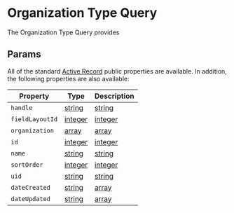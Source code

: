 # Organization Type Query

The Organization Type Query provides 
 
## Params
All of the standard [Active Record](https://www.yiiframework.com/doc/api/2.0/yii-db-activerecord) public properties are available.  In addition, the following properties are also available:

| Property              | Type                                  | Description
| --------------------- | ------------------------------------- | ---------------------------------------------------------------------------------
| `handle`              | [string] | [string][] | [null]                       | The organization's state (custom defined)
| `fieldLayoutId`       | [integer] | [integer][] | [null]                     | The date the organization joined
| `organization`        | [array] | [array][] | [string] | [string][] | [integer] | [integer][] | [Organization] | [Organization][] | [null]                     | The date the organization joined
| `id`                  | [integer] | [integer][] | [null]                  | The date the organization joined
| `name`                | [string] | [string][] | [null]                      | The date the organization joined
| `sortOrder`           | [integer] | [integer][] | [null]                  | The date the organization joined
| `uid`                 | [string] | [string][] | [null]               | The date the organization joined
| `dateCreated`         | [string] | [array] | [DateTime] | [null]                     | The date the organization joined
| `dateUpdated`         | [string] | [array] | [DateTime] | [null]                     | The date the organization joined

[integer]: http://www.php.net/language.types.integer "Integer"
[array]: http://www.php.net/language.types.array "Array"
[string]: http://www.php.net/language.types.string "String"
[null]: http://www.php.net/language.types.null "Null"

[Organization]: /objects/organization "Organization"